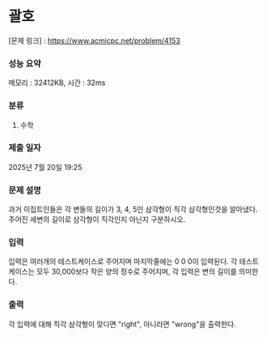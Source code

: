 # 괄호

[문제 링크] : https://www.acmicpc.net/problem/4153

### 성능 요약

메모리 : 32412KB, 시간 : 32ms

### 분류
1. 수학

### 제출 일자

2025년 7월 20일 19:25

### 문제 설명

<p>
과거 이집트인들은 각 변들의 길이가 3, 4, 5인 삼각형이 직각 삼각형인것을 알아냈다. 주어진 세변의 길이로 삼각형이 직각인지 아닌지 구분하시오.
</p>

### 입력

<p>
입력은 여러개의 테스트케이스로 주어지며 마지막줄에는 0 0 0이 입력된다. 각 테스트케이스는 모두 30,000보다 작은 양의 정수로 주어지며, 각 입력은 변의 길이를 의미한다.
</p>

### 출력

<p>
각 입력에 대해 직각 삼각형이 맞다면 "right", 아니라면 "wrong"을 출력한다.
</p>